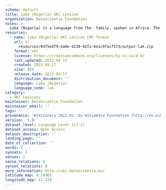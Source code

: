 ```yaml
---
schema: default
title: Laka (Nigeria) UKC Lexicon
organization: DataScientia Foundation
notes: >-
  Laka (Nigeria) is a language from the  family, spoken in Africa. The UKC Lexicon of Laka (Nigeria) is represented as a lexico-semantic network. It consists of words, word senses, synsets, as well as sense-level and synset-level relationships.
resources:
  - name: Laka (Nigeria) UKC Lexicon LMF format
    url: >-
      resources/04f5edf9-4a0e-4238-92fa-6e1c9fac7573/output-lak.zip
    format: xml
    license: https://creativecommons.org/licenses/by-nc-sa/4.0/
    last_updated: 2023-04-17
    created: 2023-04-17
    size: 809
    release_date: 2023-04-17
    distribution_document: ''
    language: Laka (Nigeria)
    language_code: lak
category:
  - UKC Lexicons
maintainer: DataScientia Foundation
maintainer_email: ''
tags: ''
provenance: 'Wiktionary 2022.01. by Wikimedia Foundation (http://en.wiktionary.org); Princeton WordNet 2.1 by Princeton University (https://wordnet.princeton.edu)'
version: '1.0'
dataset_level: Language Level (L1-2)
dataset_access: Open Access
dataset_description: ''
landing_page: ''
date_of_collection: ''
words: 1
synsets: 1
senses: 1
sense_relations: 0
synset_relations: 0
more_information: http://ukc.datascientia.eu/
latitude_map: 9.14965
longitude_map: 11.228
---
```

